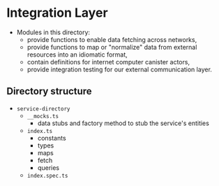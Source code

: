 # Integration Layer

- Modules in this directory:
  - provide functions to enable data fetching across networks,
  - provide functions to map or "normalize" data from external resources into an idiomatic format,
  - contain definitions for internet computer canister actors,
  - provide integration testing for our external communication layer.

## Directory structure

- `service-directory`
  - `__mocks.ts`
    - data stubs and factory method to stub the service's entities
  - `index.ts`
    - constants
    - types
    - maps
    - fetch
    - queries
  - `index.spec.ts`
